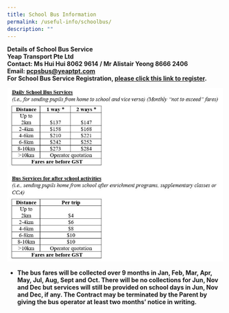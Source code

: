 ```yaml
---
title: School Bus Information
permalink: /useful-info/schoolbus/
description: ""
---
```

<b>Details of School Bus Service<b> <br>
Yeap Transport Pte Ltd <br>
Contact: Ms Hui Hui 8062 9614 / Mr Alistair Yeong 8666 2406 <br>
Email: pcpsbus@yeaptpt.com <br>
For School Bus Service Registration, [please click this link to register](https://ytmsonline.yeaptpt.com/onlineregistration_site/Register?sitename=pcps).  <br>


![bus](/images/Useful%20Info/busoperator.JPG)

* The bus fares will be collected over 9 months in Jan, Feb, Mar, Apr, May, Jul, Aug, Sept and Oct. There will be no collections for Jun, Nov and Dec but services will still be provided on school days in Jun, Nov and Dec, if any. The Contract may be terminated by the Parent by giving the bus operator at least two months’ notice in writing.</b></b>